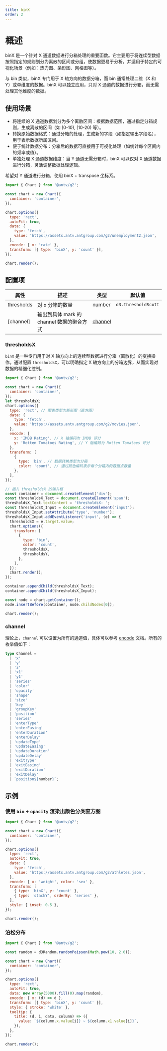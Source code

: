 ```yaml
---
title: binX
order: 2
---
```


# 概述

binX 是一个针对 X 通道数据进行分箱处理的重要函数。它主要用于将连续型数据按照指定的规则划分为离散的区间或分组，使数据更易于分析，并适用于特定的可视化场景（例如：热力图、条形图、网格图等）。

与 bin 类似，binX 专门用于 X 轴方向的数据分箱，而 bin 通常处理二维（X 和 Y）或单维度的数据。binX 可以独立应用，只对 X 通道的数据进行分箱，而无需处理其他维度的数据。

## 使用场景

- 将连续的 X 通道数据划分为多个离散区间：根据数据范围，通过指定分箱规则，生成离散的区间（如 [0-10), [10-20) 等）。
- 转换原始数据格式：通过分箱的处理，生成新的字段（如指定输出字段名），用于表示数据所属区间。
- 便于统计数据分布：分箱后的数据可直接用于可视化处理（如统计每个区间内的频率或值）。
- 单独处理 X 通道数据维度：当 Y 通道无需分箱时，binX 可以仅对 X 通道数据进行分箱，灵活调整数据处理逻辑。

希望对 Y 通道进行分箱，使用 binX + transpose 坐标系。

```js | ob { inject: true }
import { Chart } from '@antv/g2';

const chart = new Chart({
  container: 'container',
});

chart.options({
  type: 'rect',
  autoFit: true,
  data: {
    type: 'fetch',
    value: 'https://assets.antv.antgroup.com/g2/unemployment2.json',
  },
  encode: { x: 'rate' },
  transform: [{ type: 'binX', y: 'count' }],
});

chart.render();
```

## 配置项

| 属性       | 描述                                      | 类型                | 默认值              |
| ---------- | ----------------------------------------- | ------------------- | ------------------- |
| thresholds | 对 x 分箱的数量                           | number              | `d3.thresholdScott` |
| [channel]  | 输出到具体 mark 的 channel 数据的聚合方式 | [channel](#channel) |                     |

### thresholdsX

`binX` 是一种专门用于对 X 轴方向上的连续型数据进行分箱（离散化）的变换操作。通过配置 `thresholdsX`，可以明确指定 X 轴方向上的分箱边界，从而实现对数据的精细化控制。

```js | ob { pin: false, inject true }
import { Chart } from '@antv/g2';

const chart = new Chart({
  container: 'container',
});
let thresholdsX;
chart.options({
  type: 'rect', // 图表类型为矩形图（直方图）
  data: {
    type: 'fetch',
    value: 'https://assets.antv.antgroup.com/g2/movies.json',
  },
  encode: {
    x: 'IMDB Rating', // X 轴编码为 IMDB 评分
    y: 'Rotten Tomatoes Rating', // Y 轴编码为 Rotten Tomatoes 评分
  },
  transform: [
    {
      type: 'bin', // 数据转换类型为分箱
      color: 'count', // 通过颜色编码表示每个分箱内的数据点数量
    },
  ],
});

// 插入 thresholdsX 的输入框
const container = document.createElement('div');
const thresholdsX_Text = document.createElement('span');
thresholdsX_Text.textContent = 'thresholdsX: ';
const thresholdsX_Input = document.createElement('input');
thresholdsX_Input.setAttribute('type', 'number');
thresholdsX_Input.addEventListener('input', (e) => {
  thresholdsX = e.target.value;
  chart.options({
    transform: [
      {
        type: 'bin',
        color: 'count',
        thresholdsX,
        thresholdsY,
      },
    ],
  });
  chart.render();
});

container.appendChild(thresholdsX_Text);
container.appendChild(thresholdsX_Input);

const node = chart.getContainer();
node.insertBefore(container, node.childNodes[0]);

chart.render();
```

### channel

理论上，`channel` 可以设置为所有的通道值，具体可以参考 [encode](/manual/core/encode) 文档。所有的枚举值如下：

```ts
type Channel =
  | 'x'
  | 'y'
  | 'z'
  | 'x1'
  | 'y1'
  | 'series'
  | 'color'
  | 'opacity'
  | 'shape'
  | 'size'
  | 'key'
  | 'groupKey'
  | 'position'
  | 'series'
  | 'enterType'
  | 'enterEasing'
  | 'enterDuration'
  | 'enterDelay'
  | 'updateType'
  | 'updateEasing'
  | 'updateDuration'
  | 'updateDelay'
  | 'exitType'
  | 'exitEasing'
  | 'exitDuration'
  | 'exitDelay'
  | `position${number}`;
```

## 示例

### 使用 `bin` + `opacity` 渲染出颜色分类直方图

```js | ob { pin: false, inject true }
import { Chart } from '@antv/g2';

const chart = new Chart({
  container: 'container',
});

chart.options({
  type: 'rect',
  autoFit: true,
  data: {
    type: 'fetch',
    value: 'https://assets.antv.antgroup.com/g2/athletes.json',
  },
  encode: { x: 'weight', color: 'sex' },
  transform: [
    { type: 'binX', y: 'count' },
    { type: 'stackY', orderBy: 'series' },
  ],
  style: { inset: 0.5 },
});

chart.render();
```

### 泊松分布

```js | ob { pin: false, inject true }
import { Chart } from '@antv/g2';

const random = d3Random.randomPoisson(Math.pow(10, 2.6));

const chart = new Chart({
  container: 'container',
});

chart.options({
  type: 'rect',
  autoFit: true,
  data: new Array(5000).fill(0).map(random),
  encode: { x: (d) => d },
  transform: [{ type: 'binX', y: 'count' }],
  style: { stroke: 'white' },
  tooltip: {
    title: (d, i, data, column) => ({
      value: `${column.x.value[i]} ~ ${column.x1.value[i]}`,
    }),
  },
});

chart.render();
```
